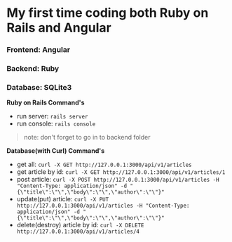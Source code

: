 # My first time coding both Ruby on Rails and Angular
### Frontend: Angular
### Backend: Ruby
### Database: SQLite3

**Ruby on Rails Command's**
* run server: `rails server`
* run console: `rails console`
> note: don't forget to go in to backend folder

**Database(with Curl) Command's**
* get all: `curl -X GET http://127.0.0.1:3000/api/v1/articles`
* get article by id: `curl -X GET http://127.0.0.1:3000/api/v1/articles/1`
* post article:  `curl -X POST http://127.0.0.1:3000/api/v1/articles -H "Content-Type: application/json" -d "{\"title\":\"\",\"body\":\"\",\"author\":\"\"}"`
* update(put) article:  `curl -X PUT http://127.0.0.1:3000/api/v1/articles -H "Content-Type: application/json" -d "{\"title\":\"\",\"body\":\"\",\"author\":\"\"}"`
* delete(destroy) article by id: `curl -X DELETE http://127.0.0.1:3000/api/v1/articles/4`